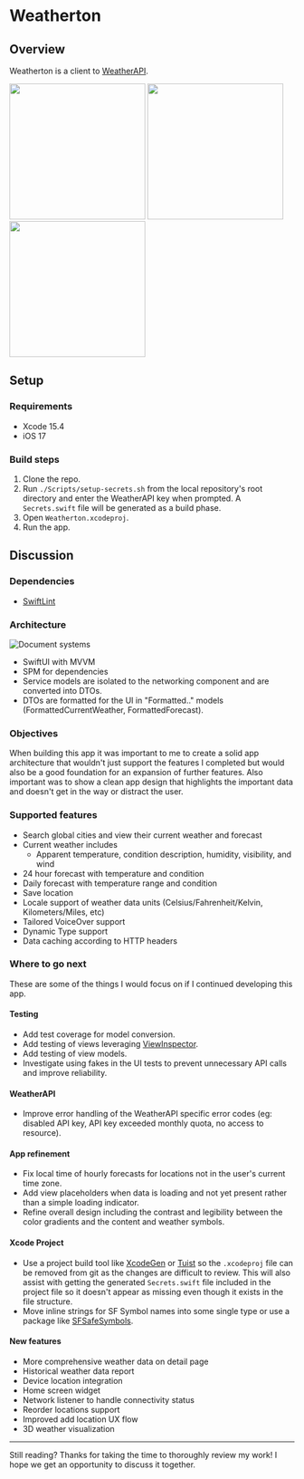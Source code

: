 # Weatherton

## Overview

Weatherton is a client to [WeatherAPI](https://www.weatherapi.com).

<img src="https://github.com/user-attachments/assets/4f80641a-59e4-460a-8331-8cc20eee5af5" width="240"> <img src="https://github.com/user-attachments/assets/3707fae5-4e56-4f9d-b9cb-aa0589d9bdd9" width="240"> <img src="https://github.com/user-attachments/assets/ddbd1b84-ffe6-468e-976a-da300bd6965a" width="240">

## Setup

### Requirements

- Xcode 15.4
- iOS 17

### Build steps

1. Clone the repo.
2. Run `./Scripts/setup-secrets.sh` from the local repository's root directory and enter the WeatherAPI key when prompted. A `Secrets.swift` file will be generated as a build phase.
3. Open `Weatherton.xcodeproj`.
4. Run the app.

## Discussion

### Dependencies

- [SwiftLint](https://github.com/realm/SwiftLint)

### Architecture

![Document systems](https://github.com/user-attachments/assets/f414b0b6-77d5-4844-a36a-5e29636f920c)

- SwiftUI with MVVM
- SPM for dependencies
- Service models are isolated to the networking component and are converted into DTOs.
- DTOs are formatted for the UI in "Formatted.." models (FormattedCurrentWeather, FormattedForecast).

### Objectives

When building this app it was important to me to create a solid app architecture that wouldn't just support the features I completed but would also be a good foundation for an expansion of further features. Also important was to show a clean app design that highlights the important data and doesn't get in the way or distract the user.

### Supported features

- Search global cities and view their current weather and forecast
- Current weather includes
	- Apparent temperature, condition description, humidity, visibility, and wind
- 24 hour forecast with temperature and condition
- Daily forecast with temperature range and condition
- Save location 
- Locale support of weather data units (Celsius/Fahrenheit/Kelvin, Kilometers/Miles, etc)
- Tailored VoiceOver support
- Dynamic Type support
- Data caching according to HTTP headers

### Where to go next

These are some of the things I would focus on if I continued developing this app.

#### Testing

- Add test coverage for model conversion.
- Add testing of views leveraging [ViewInspector](https://github.com/nalexn/ViewInspector).
- Add testing of view models.
- Investigate using fakes in the UI tests to prevent unnecessary API calls and improve reliability.

#### WeatherAPI

- Improve error handling of the WeatherAPI specific error codes (eg: disabled API key, API key exceeded monthly quota, no access to resource).

#### App refinement

- Fix local time of hourly forecasts for locations not in the user's current time zone.
- Add view placeholders when data is loading and not yet present rather than a simple loading indicator.
- Refine overall design including the contrast and legibility between the color gradients and the content and weather symbols.

#### Xcode Project

- Use a project build tool like [XcodeGen](https://github.com/yonaskolb/XcodeGen) or [Tuist](https://github.com/tuist/tuist) so the `.xcodeproj` file can be removed from git as the changes are difficult to review. This will also assist with getting the generated `Secrets.swift` file included in the project file so it doesn't appear as missing even though it exists in the file structure.
- Move inline strings for SF Symbol names into some single type or use a package like [SFSafeSymbols](https://github.com/SFSafeSymbols/SFSafeSymbols).

#### New features

- More comprehensive weather data on detail page
- Historical weather data report
- Device location integration
- Home screen widget
- Network listener to handle connectivity status
- Reorder locations support
- Improved add location UX flow
- 3D weather visualization

---

Still reading? Thanks for taking the time to thoroughly review my work! I hope we get an opportunity to discuss it together.
